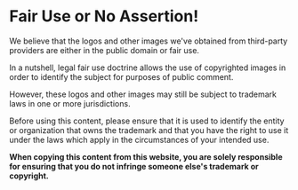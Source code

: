 # Fair Use or No Assertion!

We believe that the logos and other images we've obtained from third-party providers are either in the public domain or fair use.

In a nutshell, legal fair use doctrine allows the use of copyrighted images in order to identify the subject for purposes of public comment.

However, these logos and other images may still be subject to trademark laws in one or more jurisdictions.

Before using this content, please ensure that it is used to identify the entity or organization that owns the trademark and that you have the right to use it under the laws which apply in the circumstances of your intended use.

**When copying this content from this website, you are solely responsible for ensuring that you do not infringe someone else's trademark or copyright.**
